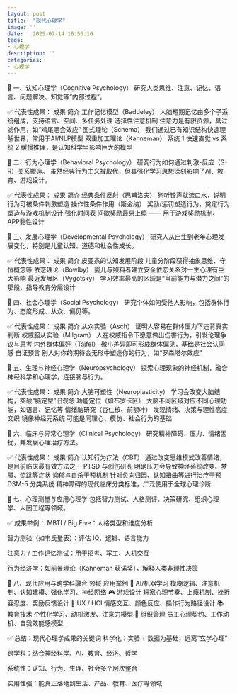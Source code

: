 ```yaml
---
layout: post
title:  "现代心理学"
image: ''
date:   2025-07-14 16:56:10
tags:
- 心理学
description: ''
categories: 
- 心理学
---
```

🧠 一、认知心理学（Cognitive Psychology）
研究人类思维、注意、记忆、语言、问题解决、知觉等“内部过程”。

✅ 代表性成果：
成果	简介
工作记忆模型（Baddeley）	人脑短期记忆由多个子系统组成，支持语言、空间、多任务处理
选择性注意机制	注意力是有限资源，具过滤作用，如“鸡尾酒会效应”
图式理论（Schema）	我们通过已有知识结构快速理解世界，常用于AI/NLP模型
双重加工理论（Kahneman）	系统 1 快速直觉 vs 系统 2 缓慢推理，是认知科学里影响巨大的模型

🧠 二、行为心理学（Behavioral Psychology）
研究行为如何通过刺激-反应（S-R）关系塑造。
虽然经典行为主义被取代，但其强化学习思想深刻影响了AI、教育、游戏设计。

✅ 代表性成果：
成果	简介
经典条件反射（巴甫洛夫）	狗听铃声就流口水，说明行为可被条件刺激塑造
操作性条件作用（斯金纳）	奖励/惩罚塑造行为，奠定行为塑造与游戏机制设计
强化时间表	间歇奖励最易上瘾 —— 用于游戏奖励机制、APP黏性设计

🧠 三、发展心理学（Developmental Psychology）
研究人从出生到老年心理发展变化，特别是儿童认知、道德和社会性成长。

✅ 代表性成果：
成果	简介
皮亚杰的认知发展阶段	儿童分阶段获得抽象思维、守恒概念等
依恋理论（Bowlby）	婴儿与照料者建立安全依恋关系对一生心理有巨大影响
最近发展区（Vygotsky）	学习效率最高的区域是“当前能力与潜力之间”的那段，指导教育分层设计

🧠 四、社会心理学（Social Psychology）
研究个体如何受他人影响，包括群体行为、态度形成、从众、偏见等。

✅ 代表性成果：
成果	简介
从众实验（Asch）	证明人容易在群体压力下违背真实判断
权威服从实验（Milgram）	人在权威指令下愿意做出伤害行为，引发伦理争议与思考
内外群体偏好（Tajfel）	微小差异即可形成群体偏见，基础是社会认同感
自证预言	别人对你的期待会无形中塑造你的行为，如“罗森塔尔效应”

🧠 五、生理与神经心理学（Neuropsychology）
探索心理现象的神经机制，融合神经科学和心理学，连接脑与行为。

✅ 代表性成果：
成果	简介
大脑可塑性（Neuroplasticity）	学习会改变大脑结构，突破“脑定型”旧观念
功能定位（如布罗卡区）	大脑不同区域对应不同心理功能，如语言、记忆等
情绪脑研究（杏仁核、前额叶）	发现情绪、决策与理性高度交织
镜像神经元系统	可能是同理心、模仿、社会行为的基础

🧠 六、临床与异常心理学（Clinical Psychology）
研究精神障碍、压力、情绪困扰，并发展心理治疗方法。

✅ 代表性成果：
成果	简介
认知行为疗法（CBT）	通过改变思维模式改善情绪，是目前临床最有效方法之一
PTSD 与创伤研究	明确压力会导致神经系统改变、梦魇、惊跳等症状
抑郁与自杀干预机制	针对负向归因、认知扭曲等进行治疗干预
DSM-5 分类系统	精神障碍的现代临床分类标准，广泛使用于全球心理诊断

🧠 七、心理测量与应用心理学
包括智力测试、人格测评、决策研究、组织心理学、人因工程等领域。

✅ 成果举例：
MBTI / Big Five：人格类型和维度分析

智力测验（如韦氏量表）：评估 IQ、逻辑、语言能力

注意力 / 工作记忆测试：用于招考、军工、人机交互

行为经济学：如前景理论（Kahneman 获诺奖），解释人类非理性决策

📱 八、现代应用与跨学科融合
领域	应用举例
🧠 AI/机器学习	模糊逻辑、注意机制、认知建模、强化学习、神经网络
🎮 游戏设计	玩家心理节奏、上瘾机制、挫折容忍度、奖励反馈设计
🧪 UX / HCI	情感交互、颜色反应、操作行为路径设计
📚 教育技术	个性化学习、动机激发、注意力模型
💼 组织管理	员工心理契约、工作动机、自我效能感模型

✅ 总结：现代心理学成果的关键词
科学化：实验 + 数据为基础，远离“玄学心理”

跨学科：结合神经科学、AI、教育、经济、哲学

系统性：认知、行为、生理、社会多个层次整合

实用性强：能真正落地到生活、产品、教育、医疗等领域